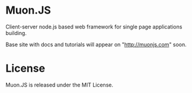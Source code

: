 Muon.JS
======

Client-server node.js based web framework for single page applications building.

Base site with docs and tutorials will appear on "http://muonjs.com" soon.


License
=======

Muon.JS is released under the MIT License.

